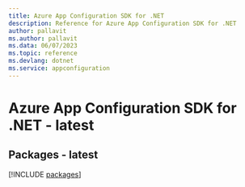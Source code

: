 ```yaml
---
title: Azure App Configuration SDK for .NET
description: Reference for Azure App Configuration SDK for .NET
author: pallavit
ms.author: pallavit
ms.data: 06/07/2023
ms.topic: reference
ms.devlang: dotnet
ms.service: appconfiguration
---
```

# Azure App Configuration SDK for .NET - latest
## Packages - latest
[!INCLUDE [packages](app-configuration-index.md)]